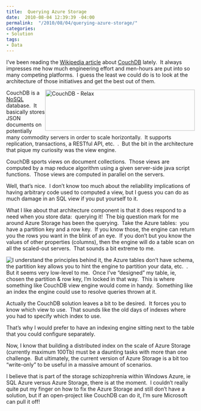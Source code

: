 ```yaml
---
title:  Querying Azure Storage
date:  2010-08-04 12:39:39 -04:00
permalink:  "/2010/08/04/querying-azure-storage/"
categories:
- Solution
tags:
- Data
---
```

<p>I’ve been reading the <a href="http://en.wikipedia.org/wiki/CouchDB">Wikipedia article</a> about <a href="http://couchdb.apache.org/">CouchDB</a> lately.&#160; It always impresses me how much engineering effort and men-hours are put into so many competing platforms.&#160; I guess the least we could do is to look at the architecture of those initiatives and get the best out of them.</p>  <p><img style="display:inline;margin-left:0;margin-right:0;" alt="CouchDB - Relax" align="right" src="http://couchdb.apache.org/img/couchdb-logo.png" width="400" height="110" />CouchDB is a <a href="http://en.wikipedia.org/wiki/NoSQL">NoSQL</a> database.&#160; It basically stores JSON documents on potentially many commodity servers in order to scale horizontally.&#160; It supports replication, transactions, a RESTful API, etc.&#160; .&#160; But the bit in the architecture that pique my curiosity was the view engine.</p>  <p>CouchDB sports views on document collections.&#160; Those views are computed by a map reduce algorithm using a given server-side java script functions.&#160; Those views are computed in parallel on the servers.</p>  <p>Well, that’s nice.&#160; I don’t know too much about the reliability implications of having arbitrary code used to computed a view, but I guess you can do as much damage in an SQL view if you put yourself to it.</p>  <p>What I like about that architecture component is that it does respond to a need when you store data:&#160; querying it!&#160; The big question mark for me around Azure Storage has been the querying.&#160; Take the Azure tables:&#160; you have a partition key and a row key.&#160; If you know those, the engine can return you the rows you want in the blink of an eye.&#160; If you don’t but you know the values of other properties (columns), then the engine will do a table scan on all the scaled-out servers.&#160; That sounds a bit extreme to me.</p>  <p><img style="display:inline;margin-left:0;margin-right:0;" align="left" src="http://upload.wikimedia.org/wikipedia/en/f/ff/Windows_Azure_logo.png" />I understand the principles behind it, the Azure tables don’t have schema, the partition key allows you to hint the engine to partition your data, etc.&#160; .&#160; But it seems very low-level to me.&#160; Once I’ve “designed” my table, ie, chosen the partition &amp; row key, I’m locked in that way.&#160; This is where something like CouchDB view engine would come in handy.&#160; Something like an index the engine could use to resolve queries thrown at it.</p>  <p>Actually the CouchDB solution leaves a bit to be desired.&#160; It forces you to know which view to use.&#160; That sounds like the old days of indexes where you had to specify which index to use.</p>  <p>That’s why I would prefer to have an indexing engine sitting next to the table that you could configure separately.</p>  <p>Now, I know that building a distributed index on the scale of Azure Storage (currently maximum 100Tb) must be a daunting tasks with more than one challenge.&#160; But ultimately, the current version of Azure Storage is a bit too “write-only” to be useful in a massive amount of scenarios.</p>  <p></p>  <p>I believe that is part of the storage schizophrenia within Windows Azure, ie SQL Azure versus Azure Storage, there is at the moment.&#160; I couldn’t really quite put my finger on how to fix the Azure Storage and still don’t have a solution, but if an open-project like CouchDB can do it, I’m sure Microsoft can pull it off!</p>